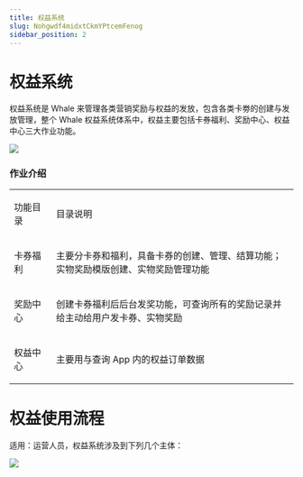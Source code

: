 ```yaml
---
title: 权益系统
slug: Nohgwdf4midxtCkmYPtcemFenog
sidebar_position: 2
---
```



# 权益系统

权益系统是 Whale 来管理各类营销奖励与权益的发放，包含各类卡劵的创建与发放管理，整个 Whale 权益系统体系中，权益主要包括卡券福利、奖励中心、权益中心三大作业功能。

<img src="/assets/RLF9b0opRoZmx0xyz7AcbrVonYg.jpeg" src-width="1354" src-height="414" align="center"/>

### **作业介绍**

<table>
<colgroup>
<col width="111"/>
<col width="753"/>
</colgroup>
<tbody>
<tr>
<td><p>功能目录</p></td><td><p>目录说明</p></td></tr>
<tr>
<td><p>卡券福利</p></td><td><p>主要分卡券和福利，具备卡券的创建、管理、结算功能；实物奖励模版创建、实物奖励管理功能</p></td></tr>
<tr>
<td><p>奖励中心</p></td><td><p>创建卡券福利后后台发奖功能，可查询所有的奖励记录并给主动给用户发卡券、实物奖励</p></td></tr>
<tr>
<td><p>权益中心</p></td><td><p>主要用与查询 App 内的权益订单数据</p></td></tr>
</tbody>
</table>

# **权益使用流程**

适用：运营人员，权益系统涉及到下列几个主体：

<img src="/assets/U3DBb2alnosrtqx3mrrctrt3nKb.jpeg" src-width="1734" src-height="2634" align="center"/>

